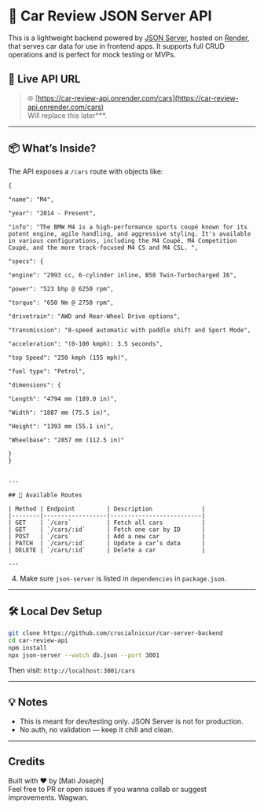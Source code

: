 # 🚗 Car Review JSON Server API

This is a lightweight backend powered by [JSON Server](https://github.com/typicode/json-server), hosted on [Render](https://car-server-backend.onrender.com), that serves car data for use in frontend apps. It supports full CRUD operations and is perfect for mock testing or MVPs.

## 🔗 Live API URL

> 🌐 [https://car-review-api.onrender.com/cars](https://car-review-api.onrender.com/cars)  
Will replace this later***.

---

## 📦 What’s Inside?

The API exposes a `/cars` route with objects like:

```
{

"name": "M4",

"year": "2014 - Present",

"info": "The BMW M4 is a high-performance sports coupé known for its potent engine, agile handling, and aggressive styling. It's available in various configurations, including the M4 Coupé, M4 Competition Coupé, and the more track-focused M4 CS and M4 CSL. ",

"specs": {

"engine": "2993 cc, 6-cylinder inline, B58 Twin-Turbocharged I6",

"power": "523 bhp @ 6250 rpm",

"torque": "650 Nm @ 2750 rpm",

"drivetrain": "AWD and Rear-Wheel Drive options",

"transmission": "8-speed automatic with paddle shift and Sport Mode",

"acceleration": "(0-100 kmph): 3.5 seconds",

"top Speed": "250 kmph (155 mph)",

"fuel type": "Petrol",

"dimensions": {

"Length": "4794 mm (189.0 in)",

"Width": "1887 mm (75.5 in)",

"Height": "1393 mm (55.1 in)",

"Wheelbase": "2857 mm (112.5 in)"

}
}

```

```

---

## 🔧 Available Routes

| Method | Endpoint         | Description              |
|--------|------------------|--------------------------|
| GET    | `/cars`          | Fetch all cars           |
| GET    | `/cars/:id`      | Fetch one car by ID      |
| POST   | `/cars`          | Add a new car            |
| PATCH  | `/cars/:id`      | Update a car’s data      |
| DELETE | `/cars/:id`      | Delete a car             |

---

```

4. Make sure `json-server` is listed in `dependencies` in `package.json`.

---

## 🛠 Local Dev Setup

```bash
git clone https://github.com/crucialniccur/car-server-backend
cd car-review-api
npm install
npx json-server --watch db.json --port 3001
```

Then visit: `http://localhost:3001/cars`

---

## 💡 Notes

- This is meant for dev/testing only. JSON Server is not for production.
- No auth, no validation — keep it chill and clean.

---

## Credits

Built with ❤️ by [Mati Joseph]  
Feel free to PR or open issues if you wanna collab or suggest improvements.
Wagwan.
